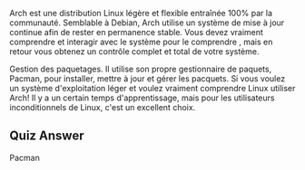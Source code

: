 Arch est une distribution Linux légère et flexible entraînée 100% par la communauté. Semblable à Debian, Arch utilise un système de mise à jour continue afin de rester en permanence stable. Vous devez vraiment comprendre et interagir avec le système pour le comprendre , mais en retour vous obtenez un contrôle complet et total de votre système.

Gestion des paquetages. Il utilise son propre gestionnaire de paquets, Pacman, pour installer, mettre à jour et gérer les pacquets.
 Si vous voulez un système d'exploitation léger et voulez vraiment comprendre Linux utiliser Arch! Il y a un certain temps d'apprentissage, mais pour les utilisateurs inconditionnels de Linux, c'est un excellent choix.

## Quiz Answer

Pacman
